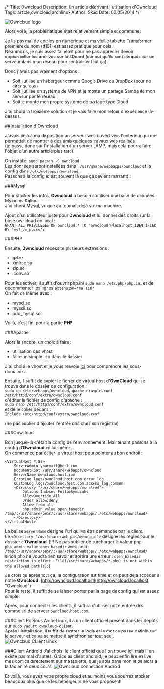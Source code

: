 /*
Title: Owncloud
Description: Un article décrivant l'utilisation d'Owncloud
Tags: article,owncloud,archlinux
Author: Skad
Date: 02/05/2014
*/

![Owncloud logo](http://upload.wikimedia.org/wikipedia/commons/thumb/b/b6/OwnCloud2-Logo.svg/96px-OwnCloud2-Logo.svg.png "Owncloud logo")

Alors voilà, la problématique était relativement simple et commune.

Je lis pas mal de comics en numérique et ma vieille tablette Transformer première du nom (tf101) est assez pratique pour cela.  
Néanmoins, je suis assez fainéant pour ne pas apprécier devoir copier/coller les archives sur la SDcard (surtout qu'ils sont stoqués sur un serveur dans mon réseau pour centraliser tout ça).

Donc j'avais pas vraiment d'options :  

* Soit j'utilise un hébergeur comme Google Drive ou DropBox (pour ne citer qu'eux)  
* Soit j'utilise un système de VPN et je monte un partage Samba de mon serveur par le réseau  
* Soit je monte mon propre système de partage type Cloud

J'ai choisi la troisième solution et je vais faire mon retour d'expérience là-dessus.

##Installation d'Owncloud


J'avais déjà à ma disposition un serveur web ouvert vers l'extérieur qui me permettait de montrer à des amis quelques travaux web realisés  
(je passe donc sur l'installation d'un server LAMP, mais cela pourra faire l'objet d'un autre article plus tard).  

On installe:  `sudo pacman -S owncloud`  
Les données seront installées dans : `/usr/share/webbapps/owncloud` et la config dans `/etc/webbapps/owncloud`.  
Passons à la config (c'est souvent là que ça devient marrant) :   

###Mysql  

Pour stocker les infos, **Owncloud** a besoin d'utiliser une base de données : Mysql ou Sqlite.  
J'ai choisi Mysql, vu que ça tournait déjà sur ma machine.

Ajout d'un utilisateur juste pour **Owncloud** et lui donner des droits sur la base owncloud en local :  
`GRANT ALL PRIVILEGES ON owncloud.* TO 'owncloud'@localhost IDENTIFIED BY 'mot_de_passe';`

###PHP

Ensuite, **Owncloud** nécessite plusieurs extensions : 

* gd.so
* xmlrpc.so
* zip.so
* iconv.so

Pour les activer, il suffit d'ouvrir php.ini `sudo nano /etc/php/php.ini` et de décommenter les lignes `extension=*ma lib*`  
On fait de même avec :

* mysql.so
* mysqli.so
* pdo_mysql.so

Voilà, c'est fini pour la partie **PHP**.

###Apache


Alors là encore, un choix à faire :

* utilisation des vhost
* faire un simple lien dans le dossier

J'ai choisi le vhost et je vous renvoie [ici](http://lxl.io/apache-subdomain "Define subdomains") pour comprendre les sous-domaines.

Ensuite, il suffit de copier le fichier de virtual host d'**OwnCloud** qui se trouve dans le dossier de configuration :  
`sudo cp /etc/webapps/owncloud/apache.example.conf /etc/httpd/conf/extra/owncloud.conf`  
d'éditer le fichier de config d'apache :  
`sudo nano /etc/httpd/conf/extra/owncloud.conf`  
et de le coller dedans :  
`Include /etc/httpd/conf/extra/owncloud.conf`

(ne pas oublier d'ajouter l'entrée dns chez son registrar)

###Onwcloud

Bon jusque-là c'était la config de l'environnement. Maintenant passons à la config d'**Owncloud** en lui-même.  
On commence par éditer le virtual host pour pointer au bon endroit :  

    <VirtualHost *:80>
        ServerAdmin yourmail@host.com
        DocumentRoot /usr/share/webapps/owncloud
        ServerName owncloud.host.com
        ErrorLog logs/owncloud.host.com.error_log
        CustomLog logs/owncloud.host.com.access_log common
        <Directory "/usr/share/webapps/owncloud">
            Options Indexes FollowSymLinks
            AllowOverride All
            Order allow,deny
            Allow from all
            php_admin_value open_basedir /tmp/:/usr/share/pear/:/usr/share/webapps/:/etc/webapps/owncloud/
        </Directory>
    </VirtualHost>

La balise `ServerName` désigne l'url qui va être demandée par le client.  
Le `<Directory "/usr/share/webapps/owncloud">` désigne les règles pour le dossier d'**Owncloud**.
(!!! Ne pas oublier de surcharger la valeur php `php_admin_value open_basedir` avec ceci : `/tmp/:/usr/share/pear/:/usr/share/webapps/:/etc/webapps/owncloud/` sinon php ne voudra rien savoir et sortira une erreur : `open_basedir restriction in effect. File(/usr/share/webapps/*.php) is not within the allowed path(s):`)

Je crois qu'après tout ça, la configuration est finie et on peut déjà accéder à notre **Owncloud**.
[http://owncloud.localhost](http://owncloud.localhost "Owncloud")  
Pour le reste, il suffit de se laisser porter par la page de config qui est assez simple.

Après, pour connecter les clients, il suffira d'utiliser notre entrée dns comme url de serveur `owncloud.host.com`.

###Client Pc
Sous ArcheLinux, il a un client officiel présent dans les dépôts aur `sudo yaourt owncloud-client`.  
Après l'installation, il suffit de rentrer le login et le mot de passe définis sur le serveur et ça va se mettre à synchroniser tout seul.
![Owncloud CLient Linux](http://owncloud.org/wp-content/uploads/2012/03/linux3.png "Owncloud CLient Linux")

###Client Android
J'ai choisi le client officiel que l'on trouve [ici](https://play.google.com/store/apps/details?id=com.owncloud.android "Owncloud official client app"), mais il en existe pas mal d'autres.
Grâce au client android, je peux enfin lire en live mes comics directement sur ma tablette, que je sois dans mon lit ou alors à la fac entre deux cours.
![Owncloud connection Android](https://lh6.ggpht.com/tyWNeXaQN5qsXDEfirYwHzHvTPX5C2KfSprz7iRLDTAxBpt-J7Kwp0VUjAMih059zYJ9=h900-rw "Oncloud connection Android")  

Et voilà, vous avez votre propre cloud et au moins vous pourrez stocker beaucoup plus que ce les hébergeurs ne vous proposent!
